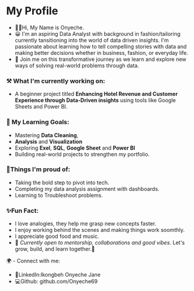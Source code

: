 # My Profile
- 🖐🏽Hi, My Name is Onyeche.
- 😀 I'm an aspiring Data Analyst with
  background in fashion/tailoring
  currently tansitioning into the
  world of data driven insights.
  I'm passionate about learning
  how to tell compelling stories
  with data and making better
  decisions whether in business,
  fashion, or everyday life.
- 👥 Join me on this transformative
 journey as we learn and explore new
ways of solving real-world problems
through data.
### ⚒ What I'm currently working on:
- A beginner project titled
  **Enhancing Hotel Revenue
  and Customer Experience through
  Data-Driven insights** using tools
  like Google Sheets and Power BI.
 ### 🎯 My Learning Goals:
  - Mastering **Data Cleaning**,
  - **Analysis**
    and **Visualization**
  - Exploring **Exel**, **SQL**,
  **Google Sheet** and **Power BI**
  - Building real-world projects to
    strengthen my portfolio.
  ### 🧠Things I'm proud of:
  - Taking the bold step to pivot
    into tech.
  - Completing my data analysis assignment
    with dashboards.
  - Learning to Troubleshoot problems.
  ### ✨Fun Fact:
  - I love analogies, they help me
    grasp new concepts faster.
  - I enjoy working behind the scenes
    and making things work soomthly.
  - I appreciate good food and music.
  - 🔆 *Currently open to mentorship,
  collaborations and good vibes*.
 Let's grow, build, and learn together.🚀


    
 
  
 🌍 - Connect with me:
- 👥LinkedIn:Ikongbeh Onyeche Jane
- 💻Github: github.com/Onyeche69 
  
  
